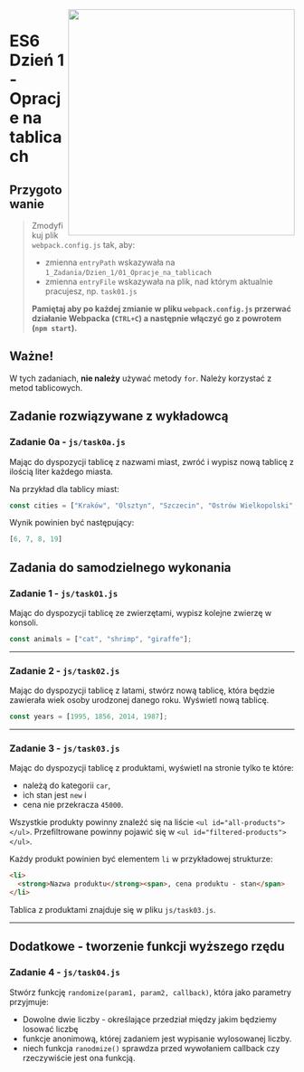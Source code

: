 <img src="http://coderslab.pl/img/coderslab-logo.png" align="right" width="400"/>

# ES6 Dzień 1 - Opracje na tablicach

## Przygotowanie
> Zmodyfikuj plik `webpack.config.js` tak, aby:
> - zmienna `entryPath` wskazywała na `1_Zadania/Dzien_1/01_Opracje_na_tablicach`
> - zmienna `entryFile` wskazywała na plik, nad którym aktualnie pracujesz, np. `task01.js`
>
> **Pamiętaj aby po każdej zmianie w pliku `webpack.config.js` przerwać działanie Webpacka (`CTRL+C`) a następnie włączyć go z powrotem (`npm start`).**

## Ważne!
W tych zadaniach, **nie należy** używać metody `for`. Należy korzystać z metod tablicowych.

## Zadanie rozwiązywane z wykładowcą

### Zadanie 0a - `js/task0a.js`

Mając do dyspozycji tablicę z nazwami miast, zwróć i wypisz nową tablicę z
 ilością liter każdego miasta.

Na przykład dla tablicy miast:
```js
const cities = ["Kraków", "Olsztyn", "Szczecin", "Ostrów Wielkopolski", "Poznań"];
```

Wynik powinien być następujący:

```js
[6, 7, 8, 19]
```

## Zadania do samodzielnego wykonania

### Zadanie 1 - `js/task01.js`

Mając do dyspozycji tablicę ze zwierzętami, wypisz kolejne zwierzę w konsoli.

```js
const animals = ["cat", "shrimp", "giraffe"];
```

---

### Zadanie 2 - `js/task02.js`

Mając do dyspozycji tablicę z latami, stwórz nową tablicę, która będzie zawierała wiek osoby urodzonej danego roku. Wyświetl nową tablicę.

```js
const years = [1995, 1856, 2014, 1987];
```

---

### Zadanie 3 - `js/task03.js`

Mając do dyspozycji tablicę z produktami, wyświetl na stronie tylko te które:

- należą do kategorii `car`, 
- ich stan jest `new` i 
- cena nie przekracza `45000`.

Wszystkie produkty powinny znaleźć się na liście `<ul id="all-products"></ul>`. 
Przefiltrowane powinny pojawić się w `<ul id="filtered-products"></ul>`.

Każdy produkt powinien być elementem `li` w przykładowej strukturze:
```html
<li>
  <strong>Nazwa produktu</strong><span>, cena produktu - stan</span>
</li>
```

Tablica z produktami znajduje się w pliku `js/task03.js`.

---

## Dodatkowe - tworzenie funkcji wyższego rzędu
### Zadanie 4 - `js/task04.js`

Stwórz funkcję ```randomize(param1, param2, callback)```, która jako parametry przyjmuje:
* Dowolne dwie liczby -  określające przedział między jakim będziemy losować liczbę
* funkcje anonimową, której zadaniem jest wypisanie wylosowanej liczby.
* niech funkcja ```ranodmize()``` sprawdza przed wywołaniem  callback czy rzeczywiście 
jest ona funkcją.

